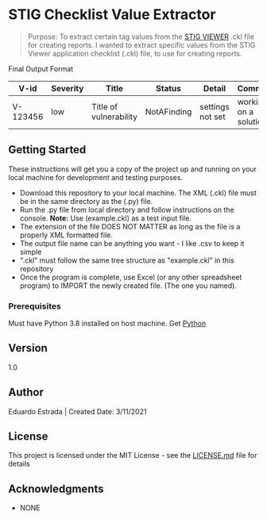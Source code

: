 # STIG Checklist Value Extractor

> Purpose: To extract certain tag values from 
the [STIG VIEWER](https://public.cyber.mil/stigs/srg-stig-tools/) .ckl file for creating reports.
I wanted to extract specific values from the STIG Viewer application checklist (.ckl) file, 
to use for creating reports. 
 
Final Output Format

| V-id     | Severity |         Title          | Status      |     Detail      |      Comment         |
| ---------| ---------| -----------------------| ------------| ----------------|  --------------------|
| V-123456 | low      | Title of vulnerability | NotAFinding |settings not set | working on a solution!


 
## Getting Started

These instructions will get you a copy of the project up and running on your local machine 
for development and testing purposes.  

- Download this repository to your local machine. The XML (.ckl) file must be in the same directory
as the (.py) file. 
- Run the .py file from local directory and follow instructions 
on the console. **Note:** Use (example.ckl) as a test input file.
- The extension of the file DOES NOT MATTER as long as the file is a properly XML formatted file.
- The output file name can be anything you want - I like .csv to keep it simple
- ".ckl" must follow the same tree structure as "example.ckl" in this repository
- Once the program is complete, use Excel (or any other spreadsheet program) to IMPORT the newly created file. 
(The one you named).

### Prerequisites

Must have Python 3.8 installed on host machine. Get [Python](https://www.python.org/downloads) 

## Version

1.0

## Author

Eduardo Estrada | Created Date: 3/11/2021

## License

This project is licensed under the MIT License - see the [LICENSE.md](https://github.com/stinkyBootsLLC/BankRegister/blob/master/license.md) file for details

## Acknowledgments

*  NONE


